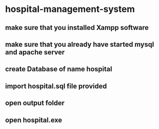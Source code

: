 # hospital-management-system


## make sure that you installed Xampp software
## make sure that you already have started mysql and apache server
## create Database of name hospital
## import hospital.sql file provided
## open output folder
## open hospital.exe
